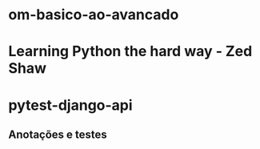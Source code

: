 # om-basico-ao-avancado


# Learning Python the hard way - Zed Shaw

# pytest-django-api

## Anotações e testes
